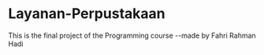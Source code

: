 # Layanan-Perpustakaan
This is the final project of the Programming course --made by Fahri Rahman Hadi
